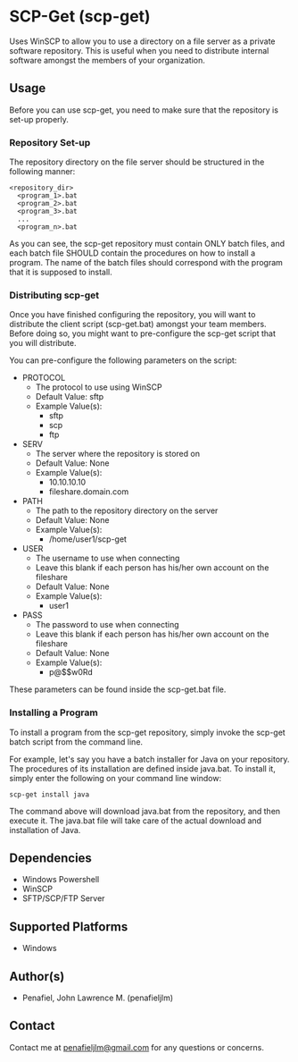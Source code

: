# SCP-Get (scp-get)
Uses WinSCP to allow you to use a directory on a file server as a private software repository.
This is useful when you need to distribute internal software amongst the members of your organization.

## Usage
Before you can use scp-get, you need to make sure that the repository is set-up properly.

### Repository Set-up
The repository directory on the file server should be structured in the following manner:
```
<repository_dir>
  <program_1>.bat
  <program_2>.bat
  <program_3>.bat
  ...
  <program_n>.bat
```
As you can see, the scp-get repository must contain ONLY batch files, and each batch file SHOULD contain the procedures on how to install a program.
The name of the batch files should correspond with the program that it is supposed to install.

### Distributing scp-get
Once you have finished configuring the repository, you will want to distribute the client script (scp-get.bat) amongst your team members.
Before doing so, you might want to pre-configure the scp-get script that you will distribute.

You can pre-configure the following parameters on the script:
* PROTOCOL
  * The protocol to use using WinSCP
  * Default Value: sftp
  * Example Value(s):
    * sftp
    * scp
    * ftp
* SERV
  * The server where the repository is stored on
  * Default Value: None
  * Example Value(s):
    * 10.10.10.10
    * fileshare.domain.com
* PATH
  * The path to the repository directory on the server
  * Default Value: None
  * Example Value(s):
    * /home/user1/scp-get
* USER
  * The username to use when connecting
  * Leave this blank if each person has his/her own account on the fileshare
  * Default Value: None
  * Example Value(s):
    * user1
* PASS
  * The password to use when connecting
  * Leave this blank if each person has his/her own account on the fileshare
  * Default Value: None
  * Example Value(s):
    * p@$$w0Rd

These parameters can be found inside the scp-get.bat file.

### Installing a Program
To install a program from the scp-get repository, simply invoke the scp-get batch script from the command line.

For example, let's say you have a batch installer for Java on your repository.
The procedures of its installation are defined inside java.bat.
To install it, simply enter the following on your command line window:
```
scp-get install java
```
The command above will download java.bat from the repository, and then execute it.
The java.bat file will take care of the actual download and installation of Java.

## Dependencies
* Windows Powershell
* WinSCP
* SFTP/SCP/FTP Server

## Supported Platforms
* Windows

## Author(s)
* Penafiel, John Lawrence M. (penafieljlm)

## Contact
Contact me at penafieljlm@gmail.com for any questions or concerns.
